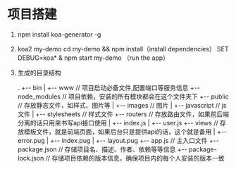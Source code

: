 # 项目搭建

1.  npm install koa-generator -g

2.  koa2 my-demo
    cd my-demo && npm install（install dependencies）
    SET DEBUG=koa* & npm start my-demo （run the app）

3. 生成的目录结构

   .
   +-- bin
   |   +-- www               // 项目启动必备文件,配置端口等服务信息
   +-- node_modules          // 项目依赖，安装的所有模块都会在这个文件夹下
   +-- public                // 存放静态文件，如样式、图片等
   |   +-- images            // 图片
   |   +-- javascript        // js文件
   |   +-- stylesheets       // 样式文件
   +-- routers               // 存放路由文件，如果前后端分离的话只用来书写api接口使用
   |   +-- index.js
   |   +-- user.js
   +-- views                 // 存放模板文件，就是前端页面，如果后台只是提供api的话，这个就是备用
   |   +-- error.pug
   |   +-- index.pug
   |   +-- layout.pug
   +-- app.js                // 主入口文件
   +-- package.json          // 存储项目名、描述、作者、依赖等等信息
   +-- package-lock.json     // 存储项目依赖的版本信息，确保项目内的每个人安装的版本一致
